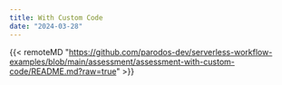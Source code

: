 ```yaml
---
title: With Custom Code
date: "2024-03-28"
---
```


{{< remoteMD "https://github.com/parodos-dev/serverless-workflow-examples/blob/main/assessment/assessment-with-custom-code/README.md?raw=true" >}}
